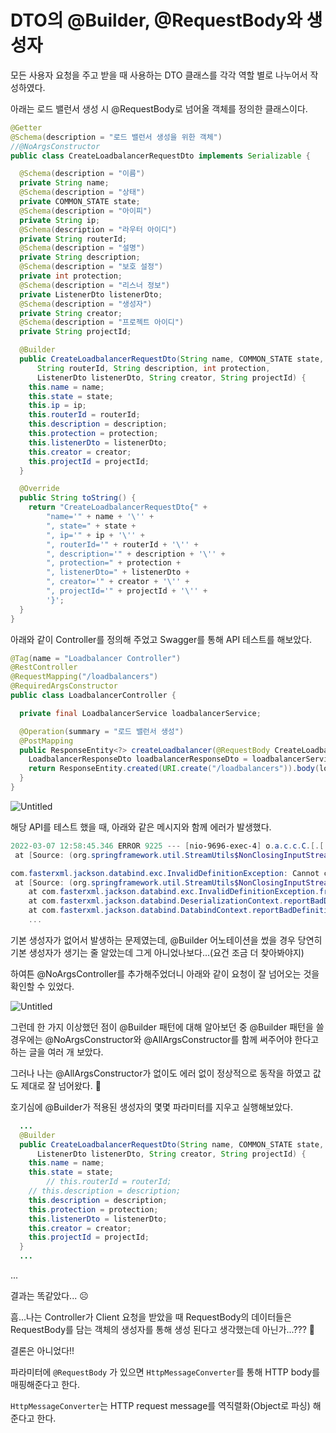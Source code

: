 # DTO의 @Builder, @RequestBody와 생성자

모든 사용자 요청을 주고 받을 때 사용하는 DTO 클래스를 각각 역할 별로 나누어서 작성하였다. 

아래는 로드 밸런서 생성 시 @RequestBody로 넘어올 객체를 정의한 클래스이다. 

```java
@Getter
@Schema(description = "로드 밸런서 생성을 위한 객체")
//@NoArgsConstructor
public class CreateLoadbalancerRequestDto implements Serializable {

  @Schema(description = "이름")
  private String name;
  @Schema(description = "상태")
  private COMMON_STATE state;
  @Schema(description = "아이피")
  private String ip;
  @Schema(description = "라우터 아이디")
  private String routerId;
  @Schema(description = "설명")
  private String description;
  @Schema(description = "보호 설정")
  private int protection;
  @Schema(description = "리스너 정보")
  private ListenerDto listenerDto;
  @Schema(description = "생성자")
  private String creator;
  @Schema(description = "프로젝트 아이디")
  private String projectId;

  @Builder
  public CreateLoadbalancerRequestDto(String name, COMMON_STATE state, String ip,
      String routerId, String description, int protection,
      ListenerDto listenerDto, String creator, String projectId) {
    this.name = name;
    this.state = state;
    this.ip = ip;
    this.routerId = routerId;
    this.description = description;
    this.protection = protection;
    this.listenerDto = listenerDto;
    this.creator = creator;
    this.projectId = projectId;
  }

  @Override
  public String toString() {
    return "CreateLoadbalancerRequestDto{" +
        "name='" + name + '\'' +
        ", state=" + state +
        ", ip='" + ip + '\'' +
        ", routerId='" + routerId + '\'' +
        ", description='" + description + '\'' +
        ", protection=" + protection +
        ", listenerDto=" + listenerDto +
        ", creator='" + creator + '\'' +
        ", projectId='" + projectId + '\'' +
        '}';
  }
}
```

아래와 같이 Controller를 정의해 주었고 Swagger를 통해 API 테스트를 해보았다. 

```java
@Tag(name = "Loadbalancer Controller")
@RestController
@RequestMapping("/loadbalancers")
@RequiredArgsConstructor
public class LoadbalancerController {

  private final LoadbalancerService loadbalancerService;

  @Operation(summary = "로드 밸런서 생성")
  @PostMapping
  public ResponseEntity<?> createLoadbalancer(@RequestBody CreateLoadbalancerRequestDto createLoadbalancerRequestDto) {
    LoadbalancerResponseDto loadbalancerResponseDto = loadbalancerService.create(createLoadbalancerRequestDto);
    return ResponseEntity.created(URI.create("/loadbalancers")).body(loadbalancerResponseDto);
  }
}
```

![Untitled](https://s3-us-west-2.amazonaws.com/secure.notion-static.com/c1dc9efe-0ae7-4e8d-88d4-2b323e02af4f/Untitled.png)

해당 API를 테스트 했을 때, 아래와 같은 메시지와 함께 에러가 발생했다. 

```powershell
2022-03-07 12:58:45.346 ERROR 9225 --- [nio-9696-exec-4] o.a.c.c.C.[.[.[/].[dispatcherServlet]    : Servlet.service() for servlet [dispatcherServlet] in context with path [] threw exception [Request processing failed; nested exception is org.springframework.http.converter.HttpMessageConversionException: Type definition error: [simple type, class com.innogrid.cloudit6.domain.network.loadbalancer.dto.CreateLoadbalancerRequestDto]; nested exception is com.fasterxml.jackson.databind.exc.InvalidDefinitionException: Cannot construct instance of `com.innogrid.cloudit6.domain.network.loadbalancer.dto.CreateLoadbalancerRequestDto` (no Creators, like default constructor, exist): cannot deserialize from Object value (no delegate- or property-based Creator)
 at [Source: (org.springframework.util.StreamUtils$NonClosingInputStream); line: 2, column: 3]] with root cause

com.fasterxml.jackson.databind.exc.InvalidDefinitionException: Cannot construct instance of `com.innogrid.cloudit6.domain.network.loadbalancer.dto.CreateLoadbalancerRequestDto` (no Creators, like default constructor, exist): cannot deserialize from Object value (no delegate- or property-based Creator)
 at [Source: (org.springframework.util.StreamUtils$NonClosingInputStream); line: 2, column: 3]
	at com.fasterxml.jackson.databind.exc.InvalidDefinitionException.from(InvalidDefinitionException.java:67) ~[jackson-databind-2.13.1.jar:2.13.1]
	at com.fasterxml.jackson.databind.DeserializationContext.reportBadDefinition(DeserializationContext.java:1904) ~[jackson-databind-2.13.1.jar:2.13.1]
	at com.fasterxml.jackson.databind.DatabindContext.reportBadDefinition(DatabindContext.java:400) ~[jackson-databind-2.13.1.jar:2.13.1]
	...
```

기본 생성자가 없어서 발생하는 문제였는데, @Builder 어노테이션을 썼을 경우 당연히 기본 생성자가 생기는 줄 알았는데 그게 아니었나보다...(요건 조금 더 찾아봐야지)

하여튼 @NoArgsController를 추가해주었더니 아래와 같이 요청이 잘 넘어오는 것을 확인할 수 있었다. 

![Untitled](https://s3-us-west-2.amazonaws.com/secure.notion-static.com/8a4cc960-4ced-4e8d-9ff6-14a19c3b167e/Untitled.png)

그런데 한 가지 이상했던 점이 @Builder 패턴에 대해 알아보던 중 @Builder 패턴을 쓸 경우에는 @NoArgsConstructor와 @AllArgsConstructor를 함께 써주어야 한다고 하는 글을 여러 개 보았다. 

그러나 나는 @AllArgsConstructor가 없이도 에러 없이 정상적으로 동작을 하였고 값도 제대로 잘 넘어왔다. 🧐

호기심에 @Builder가 적용된 생성자의 몇몇 파라미터를 지우고 실행해보았다. 

```java
  ...
  @Builder
  public CreateLoadbalancerRequestDto(String name, COMMON_STATE state, String description, int protection,
      ListenerDto listenerDto, String creator, String projectId) {
    this.name = name;
    this.state = state;
		// this.routerId = routerId;
    // this.description = description;
    this.description = description;
    this.protection = protection;
    this.listenerDto = listenerDto;
    this.creator = creator;
    this.projectId = projectId;
  }
  ...
```

...

결과는 똑같았다... ☹️

흠...나는 Controller가 Client 요청을 받았을 때 RequestBody의 데이터들은 RequestBody를 담는 객체의 생성자를 통해 생성 된다고 생각했는데 아닌가...??? 🧐

결론은 아니었다!!

파라미터에 `@RequestBody` 가 있으면 `HttpMessageConverter`를 통해 HTTP body를 매핑해준다고 한다.

`HttpMessageConverter`는 HTTP request message를 역직렬화(Object로 파싱) 해준다고 한다.
